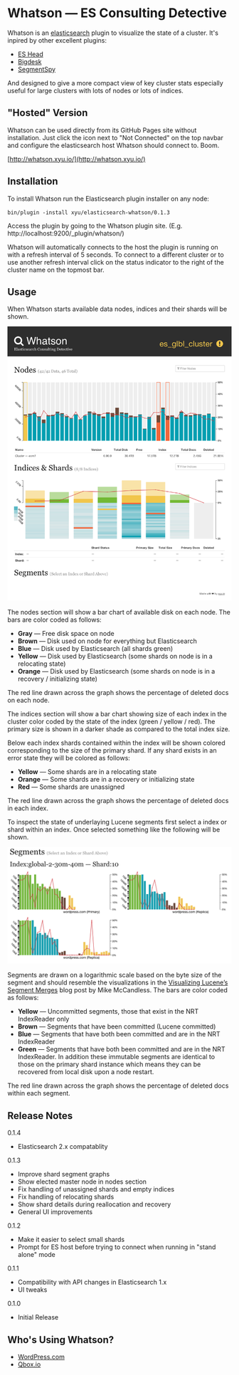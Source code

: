 Whatson — ES Consulting Detective
=================================

Whatson is an [elasticsearch](http://elasticsearch.org/) plugin to visualize the state of a cluster. It's inpired by other excellent plugins:

* [ES Head](https://github.com/mobz/elasticsearch-head)
* [Bigdesk](https://github.com/lukas-vlcek/bigdesk)
* [SegmentSpy](https://github.com/polyfractal/elasticsearch-segmentspy)

And designed to give a more compact view of key cluster stats especially useful for large clusters with lots of nodes or lots of indices.

"Hosted" Version
----------------

Whatson can be used directly from its GitHub Pages site without installation. Just click the icon next to "Not Connected" on the top navbar and configure the elasticsearch host Whatson should connect to. Boom.

[http://whatson.xyu.io/](http://whatson.xyu.io/)

Installation
------------

To install Whatson run the Elasticsearch plugin installer on any node:

    bin/plugin -install xyu/elasticsearch-whatson/0.1.3

Access the plugin by going to the Whatson plugin site. (E.g. http://localhost:9200/_plugin/whatson/)

Whatson will automatically connects to the host the plugin is running on with a refresh interval of 5 seconds. To connect to a different cluster or to use another refresh interval click on the status indicator to the right of the cluster name on the topmost bar.

Usage
-----

When Whatson starts available data nodes, indices and their shards will be shown.

![Whatson](screenshot-init.png "Whatson")

The nodes section will show a bar chart of available disk on each node. The bars are color coded as follows:

* **Gray** — Free disk space on node
* **Brown** — Disk used on node for everything but Elasticsearch
* **Blue** — Disk used by Elasticsearch (all shards green)
* **Yellow** — Disk used by Elasticsearch (some shards on node is in a relocating state)
* **Orange** — Disk used by Elasticsearch (some shards on node is in a recovery / initializing state)

The red line drawn across the graph shows the percentage of deleted docs on each node.

The indices section will show a bar chart showing size of each index in the cluster color coded by the state of the index (green / yellow / red). The primary size is shown in a darker shade as compared to the total index size.

Below each index shards contained within the index will be shown colored corresponding to the size of the primary shard. If any shard exists in an error state they will be colored as follows:

* **Yellow** — Some shards are in a relocating state
* **Orange** — Some shards are in a recovery or initializing state
* **Red** — Some shards are unassigned

The red line drawn across the graph shows the percentage of deleted docs in each index.

To inspect the state of underlaying Lucene segments first select a index or shard within an index. Once selected something like the following will be shown.

![Segments Visualization](screenshot-segments.png "Segments Visualization")

Segments are drawn on a logarithmic scale based on the byte size of the segment and should resemble the visualizations in the [Visualizing Lucene’s Segment Merges](http://blog.mikemccandless.com/2011/02/visualizing-lucenes-segment-merges.html) blog post by Mike McCandless. The bars are color coded as follows:

* **Yellow** — Uncommitted segments, those that exist in the NRT IndexReader only
* **Brown** — Segments that have been committed (Lucene committed)
* **Blue** — Segments that have both been committed and are in the NRT IndexReader
* **Green** — Segments that have both been committed and are in the NRT IndexReader. In addition these immutable segments are identical to those on the primary shard instance which means they can be recovered from local disk upon a node restart.

The red line drawn across the graph shows the percentage of deleted docs within each segment.

Release Notes
-------------

0.1.4

* Elasticsearch 2.x compatablity

0.1.3

* Improve shard segment graphs
* Show elected master node in nodes section
* Fix handling of unassigned shards and empty indices
* Fix handling of relocating shards
* Show shard details during reallocation and recovery
* General UI improvements

0.1.2

* Make it easier to select small shards
* Prompt for ES host before trying to connect when running in "stand alone" mode

0.1.1

* Compatibility with API changes in Elasticsearch 1.x
* UI tweaks

0.1.0

* Initial Release

Who's Using Whatson?
--------------------

* [WordPress.com](http://developer.wordpress.com/2014/02/12/like-elasticsearch-we-do-too/)
* [Qbox.io](http://blog.qbox.io/monitor-multi-node-elasticsearch-cluster-with-whatson-qbox-io)
